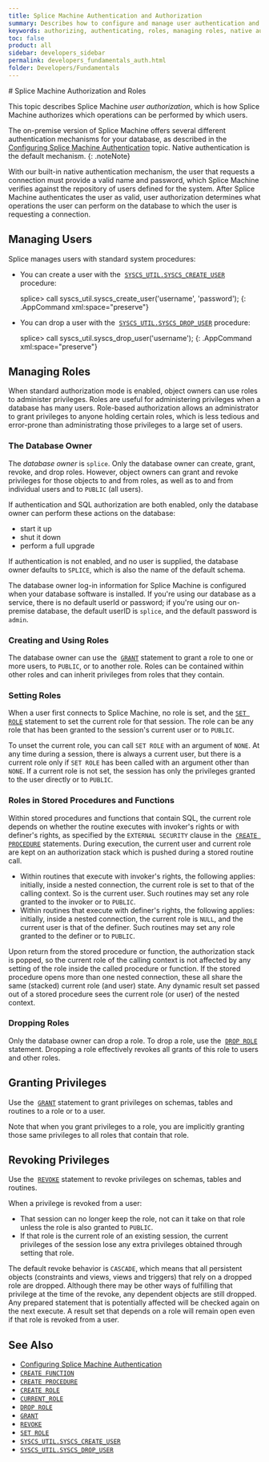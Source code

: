 ```yaml
---
title: Splice Machine Authentication and Authorization
summary: Describes how to configure and manage user authentication and user authorization, in two main sections
keywords: authorizing, authenticating, roles, managing roles, native authentication, grant, set role, users, create user, create role, drop role, cascade
toc: false
product: all
sidebar: developers_sidebar
permalink: developers_fundamentals_auth.html
folder: Developers/Fundamentals
---
```

<section>
<div class="TopicContent" data-swiftype-index="true" markdown="1">
# Splice Machine Authorization and Roles

This topic describes Splice Machine *user authorization*, which is how
Splice Machine authorizes which operations can be performed by which
users.

The on-premise version of Splice Machine offers several different
authentication mechanisms for your database, as described in the
[Configuring Splice Machine
Authentication](onprem_install_configureauth.html) topic.
Native authentication is the default mechanism.
{: .noteNote}

With our built-in native authentication mechanism, the user that
requests a connection must provide a valid name and password, which
Splice Machine verifies against the repository of users defined for the
system. After Splice Machine authenticates the user as valid, user
authorization determines what operations the user can perform on the
database to which the user is requesting a connection.

## Managing Users

Splice manages users with standard system procedures:

* You can create a user with the
 &nbsp;[`SYSCS_UTIL.SYSCS_CREATE_USER`](sqlref_builtinfcns_user.html)
  procedure:
  <div class="preWrapperWide" markdown="1">
      splice> call syscs_util.syscs_create_user('username', 'password');
  {: .AppCommand xml:space="preserve"}

  </div>

* You can drop a user with the
 &nbsp;[`SYSCS_UTIL.SYSCS_DROP_USER`](sqlref_builtinfcns_user.html)
  procedure:
  <div class="preWrapperWide" markdown="1">
      splice> call syscs_util.syscs_drop_user('username');
  {: .AppCommand xml:space="preserve"}

  </div>

## Managing Roles

When standard authorization mode is enabled, object owners can use roles
to administer privileges. Roles are useful for administering privileges
when a database has many users. Role-based authorization allows an
administrator to grant privileges to anyone holding certain roles, which
is less tedious and error-prone than administrating those privileges to
a large set of users.

### The Database Owner

The *database owner* is `splice`. Only the database owner can create,
grant, revoke, and drop roles. However, object owners can grant and
revoke privileges for those objects to and from roles, as well as to and
from individual users and to `PUBLIC` (all users).

If authentication and SQL authorization are both enabled, only the
database owner can perform these actions on the database:

* start it up
* shut it down
* perform a full upgrade

If authentication is not enabled, and no user is supplied, the database
owner defaults to `SPLICE`, which is also the name of the default
schema.

The database owner log-in information for Splice Machine is configured
when your database software is installed. If you're using our database
as a service, there is no default userId or password; if you're using
our on-premise database, the default userID is `splice`, and the default
password is `admin`.

### Creating and Using Roles

The database owner can use the &nbsp;[`GRANT`](sqlref_statements_grant.html)
statement to grant a role to one or more users, to `PUBLIC`, or to
another role. Roles can be contained within other roles and can inherit
privileges from roles that they contain.

### Setting Roles

When a user first connects to Splice Machine, no role is set, and the
[`SET ROLE`](sqlref_statements_setrole.html) statement to set the
current role for that session. The role can be any role that has been
granted to the session's current user or to `PUBLIC`.

To unset the current role, you can call `SET ROLE` with an argument of
`NONE`. At any time during a session, there is always a current user,
but there is a current role only if `SET ROLE` has been called with an
argument other than `NONE`. If a current role is not set, the session
has only the privileges granted to the user directly or to `PUBLIC`.

### Roles in Stored Procedures and Functions

Within stored procedures and functions that contain SQL, the current
role depends on whether the routine executes with invoker's rights or
with definer's rights, as specified by the `EXTERNAL SECURITY` clause in
the &nbsp;[`CREATE PROCEDURE`](sqlref_statements_createprocedure.html)
statements. During execution, the current user and current role are kept
on an authorization stack which is pushed during a stored routine call.

* Within routines that execute with invoker's rights, the following
  applies: initially, inside a nested connection, the current role is
  set to that of the calling context. So is the current user. Such
  routines may set any role granted to the invoker or to `PUBLIC`.
* Within routines that execute with definer's rights, the following
  applies: initially, inside a nested connection, the current role is
  `NULL`, and the current user is that of the definer. Such routines may
  set any role granted to the definer or to `PUBLIC`.

Upon return from the stored procedure or function, the authorization
stack is popped, so the current role of the calling context is not
affected by any setting of the role inside the called procedure or
function. If the stored procedure opens more than one nested connection,
these all share the same (stacked) current role (and user) state. Any
dynamic result set passed out of a stored procedure sees the current
role (or user) of the nested context.

### Dropping Roles

Only the database owner can drop a role. To drop a role, use the &nbsp;[`DROP
ROLE`](sqlref_statements_droprole.html) statement. Dropping a role
effectively revokes all grants of this role to users and other roles.

## Granting Privileges

Use the &nbsp;[`GRANT`](sqlref_statements_grant.html) statement to grant
privileges on schemas, tables and routines to a role or to a user.

Note that when you grant privileges to a role, you are implicitly
granting those same privileges to all roles that contain that role.

## Revoking Privileges

Use the &nbsp;[`REVOKE`](sqlref_statements_revoke.html) statement to revoke
privileges on schemas, tables and routines.

When a privilege is revoked from a user:

* That session can no longer keep the role, not can it take on that role
  unless the role is also granted to `PUBLIC`.
* If that role is the current role of an existing session, the current
  privileges of the session lose any extra privileges obtained through
  setting that role.

The default revoke behavior is `CASCADE`, which means that all
persistent objects (constraints and views, views and triggers) that rely
on a dropped role are dropped. Although there may be other ways of
fulfilling that privilege at the time of the revoke, any dependent
objects are still dropped. Any prepared statement that is potentially
affected will be checked again on the next execute. A result set that
depends on a role will remain open even if that role is revoked from a
user.

## See Also

* [Configuring Splice Machine
  Authentication](onprem_install_configureauth.html)
* [`CREATE FUNCTION`](sqlref_statements_createfunction.html)
* [`CREATE PROCEDURE`](sqlref_statements_createprocedure.html)
* [`CREATE ROLE`](sqlref_statements_createrole.html)
* [`CURRENT_ROLE`](sqlref_builtinfcns_currentrole.html)
* [`DROP ROLE`](sqlref_statements_droprole.html)
* [`GRANT`](sqlref_statements_grant.html)
* [`REVOKE`](sqlref_statements_revoke.html)
* [`SET ROLE`](sqlref_statements_setrole.html)
* [`SYSCS_UTIL.SYSCS_CREATE_USER`](sqlref_builtinfcns_user.html)
* [`SYSCS_UTIL.SYSCS_DROP_USER`](sqlref_builtinfcns_user.html)

</div>
</section>
